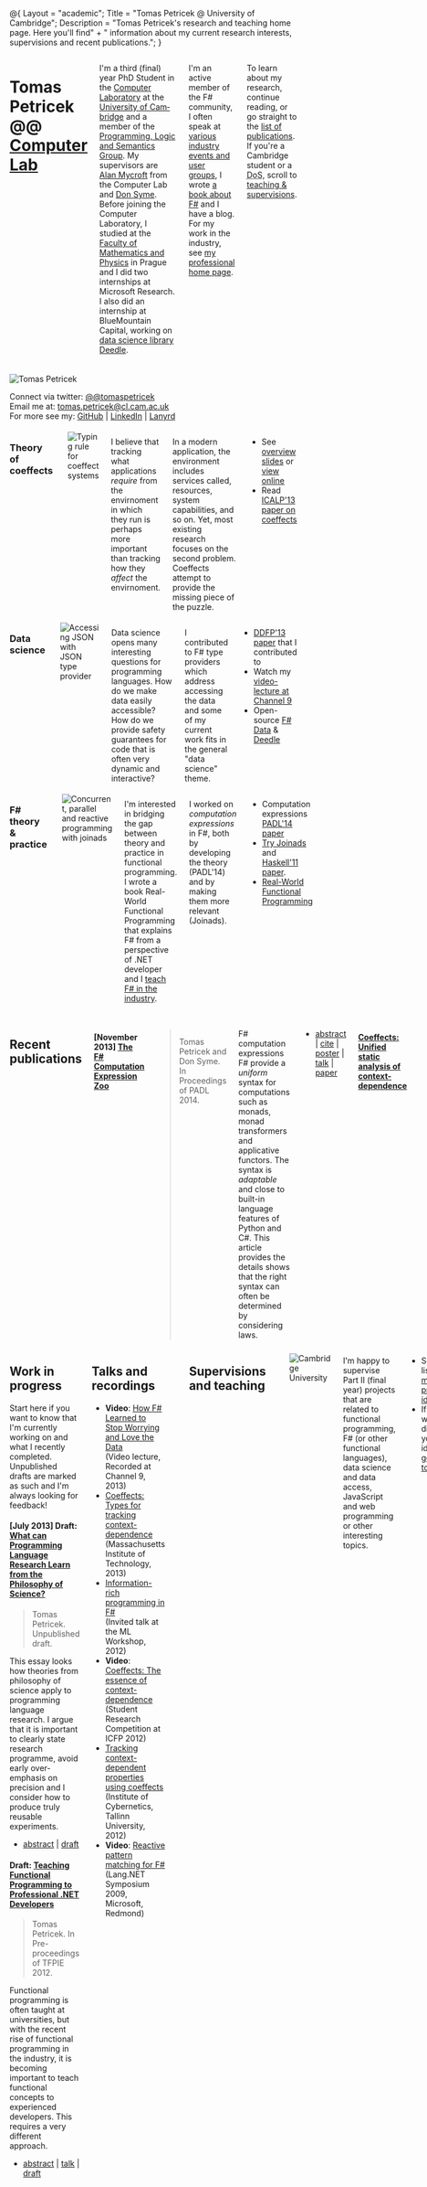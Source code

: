 ﻿@{ 
  Layout = "academic";
  Title = "Tomas Petricek @ University of Cambridge";
  Description = "Tomas Petricek's research and teaching home page. Here you'll find" + 
    " information about my current research interests, supervisions and recent publications.";
}

<div class="row academic">
<div class="large-7 columns main-content">

# Tomas Petricek @@ [Computer Lab](http://www.cl.cam.ac.uk)

I'm a third (final) year PhD Student in the [Computer Laboratory](http://www.cl.cam.ac.uk) at the 
[University of Cam­bridge](http://www.cam.ac.uk) and a member of the [Programming, Logic and 
Semantics Group](http://www.cl.cam.ac.uk/research/pls). My supervisors are 
[Alan Mycroft](http://www.cl.cam.ac.uk/~am21/) from the Computer Lab and 
[Don Syme](http://research.microsoft.com/en-us/people/dsyme/). 
Before joining the Computer Laboratory, I studied at the [Faculty of Mathematics and 
Physics](http://www.mff.cuni.cz) in Prague and I did two internships at Microsoft Research. 
I also did an internship at BlueMountain Capital, working on [data science library Deedle](http://bluemountaincapital.github.io/Deedle).

I'm an active member of the F# community, I often speak at [various industry 
events and user groups](http://lanyrd.com/profile/tomasp/), I wrote 
[a book about F#](http://www.manning.com/petricek) and I have a blog. 
For my work in the industry, see [my professional home page](http://tomasp.net). 

To learn about my research, continue reading, or go straight to the [list of publications](#pubs).
If you're a Cambridge student or a <abbr title="Director of Studies, not Denial of Service!">DoS</abbr>, 
scroll to [teaching & supervisions](#supervis).

</div>
<div class="large-5 columns main-content">
<div id="acad-photo" style="margin-top:20px">
<div><img src="@Model.Root/academic/img/photo.jpg" alt="Tomas Petricek" /></div>

Connect via twitter: [@@tomaspetricek](http://twitter.com/tomaspetricek)  
Email me at: [tomas.petricek@cl.cam.ac.uk](mailto:tomas.petricek@cl.cam.ac.uk)  
For more see my: [GitHub](https://github.com/tpetricek) | [LinkedIn](http://www.linkedin.com/in/tomaspetricek) | [Lanyrd](http://lanyrd.com/profile/tomasp/)  

</div>
</div>
</div>

<!-- ------------------------------------------------------------------------------------------ -->

<div class="row academic">
<div class="large-4 columns main-content">

### Theory of coeffects

<div>
<img src="@Model.Root/academic/img/coeffects.png" title="Typing rule for coeffect systems" 
  style="float:right;margin:5px 0px 5px 5px" />
</div>

I believe that tracking what applications _require_ from the envirnoment in which they 
run is perhaps more important than tracking how they _affect_ the envirnoment. 

In a modern 
application, the environment includes services called, resources, system capabilities, 
and so on. Yet, most existing research focuses on the second problem. Coeffects attempt 
to provide the missing piece of the puzzle.

 * See [overview slides](@Model.Root/academic/talks/coeffects-highlevel.pdf) or [view online](http://reelapp.com/e38aae)
 * Read [ICALP'13 paper on coeffects](@Model.Root/academic/papers/coeffects/)

</div>
<div class="large-4 columns main-content">

### Data science

<img src="@Model.Root/academic/img/fsdata.png" title="Accessing JSON with JSON type provider" style="float:right;margin:5px 0px 5px 5px" />

Data science opens many interesting questions for programming languages. How do we make
data easily accessible? How do we provide safety guarantees for code that is often very 
dynamic and interactive? 

I contributed to F# type providers which address accessing the data and some of my current
work fits in the general "data science" theme.

 * [DDFP'13 paper](@Model.Root/academic/papers/inforich/) that I contributed to
 * Watch my [video-lecture at Channel 9](http://channel9.msdn.com/posts/Tomas-Petricek-How-F-Learned-to-Stop-Worrying-and-Love-the-Data) 
 * Open-source [F# Data](http://fsharp.github.io/FSharp.Data/) &
   [Deedle](http://bluemountaincapital.github.io/Deedle)

</div>
<div class="large-4 columns main-content">

### F# theory & practice

<img src="@Model.Root/academic/img/match.png" title="Concurrent, parallel and reactive programming with joinads" style="float:right;margin:5px 0px 5px 5px" />

I'm interested in bridging the gap between theory and practice in functional programming.
I wrote a book Real-World Functional Programming that explains F# from a perspective of
.NET developer and I [teach F# in the industry](http://www.functional-programming.net/).

I worked on _computation expressions_ in F#, both by developing the theory 
(PADL'14) and by making them more relevant (Joinads).

 * Computation expressions [PADL'14 paper](@Model.Root/academic/papers/computation-zoo/)
 * [Try Joinads](http://www.tryjoinads.org) and [Haskell'11 paper](@Model.Root/academic/papers/docase/).
 * [Real-World Functional Programming](http://manning.com/petricek)

</div></div>
<a name="pubs" style="position:relative;top:-70px">&#160;</a>
<!-- ------------------------------------------------------------------------------------------ -->
<div class="row academic">
<div class="large-6 columns publist main-content">

## Recent publications

#### **[November 2013]** [The F# Computation Expression Zoo](@Model.Root/academic/papers/computation-zoo/)

> Tomas Petricek and Don Syme. In Proceedings of PADL 2014.

F# computation expressions F# provide a _uniform_ syntax for computations such as
monads, monad transformers and applicative functors. The syntax is _adaptable_ and 
close to built-in language features of Python and C#. This article provides the details
shows that the right syntax can often be determined by considering laws.

 - [abstract](@Model.Root/academic/papers/computation-zoo/) | [cite](@Model.Root/academic/papers/computation-zoo/#cite) | 
   [poster](@Model.Root/academic/papers/computation-zoo/poster-tfp.pdf) | 
   [talk](@Model.Root/academic/papers/computation-zoo/talk-tfp.pdf) | 
   [paper](@Model.Root/academic/papers/computation-zoo/computation-zoo.pdf)

#### [Coeffects: Unified static analysis of context-dependence](@Model.Root/academic/papers/coeffects/)

> Tomas Petricek, Dominic Orchard and Alan Mycroft. In Proceedings of ICALP 2013.

Effects capture how computations _affect_ the environment, coeffects capture the
_requirements_ that computations place on the environment. We present a unified 
coeffect system that can be used for checking liveness and properties of 
data-flow or distributed programs,

 - [abstract](@Model.Root/academic/papers/coeffects/) | [cite](@Model.Root/academic/papers/coeffects/#cite) | 
   [talk](@Model.Root/academic/papers/coeffects/icalp-talk.pdf) | 
   [paper](@Model.Root/academic/papers/coeffects/coeffects-icalp.pdf)

## Papers published previously

#### [Evaluation strategies for monadic computations](@Model.Root/academic/papers/malias/)

> Tomas Petricek. In Proceedings of MSFP 2012.

When translating pure functional code to a monadic version, we need to use different translation depending
on the desired evaluation strategy. In this paper, we present an unified translation that is parameterized by
an operation <code>malias</code>. We also show how to give <em>call-by-need</em> translation for certain
monads.

 - [abstract](@Model.Root/academic/papers/malias/) | [cite](@Model.Root/academic/papers/malias/#cite) | 
   [talk](@Model.Root/academic/papers/malias/talk-msfp.pdf) |
   [paper](@Model.Root/academic/papers/malias/malias.pdf)

#### [Extending Monads with Pattern Matching](@Model.Root/academic/papers/docase/)

> Tomas Petricek, Alan Mycroft and Don Syme. In Haskell Symposium 2011.

The paper introduces a `docase` notation for Haskell that can be used for any monad that 
provides additional operations representing parallel composition, choice and aliasing. We require the 
operations to form a near-semiring, which gurantees that the notation resembles pattern matching.

 - [abstract](@Model.Root/academic/papers/docase/) | [cite](@Model.Root/academic/papers/docase/#cite) |
   [talk](@Model.Root/academic/papers/docase/haskell-symposium.pdf) |
   [paper](@Model.Root/academic/papers/docase/docase.pdf)

#### [Joinads: a retargetable control-flow construct for reactive, parallel and concurrent programming](@Model.Root/academic/papers/joinads/)

> Tomas Petricek and Don Syme. In Proceedings of PADL 2011.

Reactive, parallel and concurrent programming models are often difficult to encode in 
general-purpose programming languages. We present a lightweight language extension based on 
pattern matching that can be used for encoding a wide range of these models.

 - [abstract](@Model.Root/academic/papers/joinads/) | [cite](@Model.Root/academic/papers/joinads/#cite) |
   [talk](@Model.Root/academic/papers/joinads/padl-talk.pdf) |
   [paper](@Model.Root/academic/papers/joinads/joinads.pdf)

#### [The F# Asynchronous Programming Model](@Model.Root/academic/papers/async/)

> Don Syme, Tomas Petricek and Dmitry Lomov. In PADL 2011.

We describe the asynchronous programming model in F#, and its applications. It combines a core 
language with a non-blocking modality to author lightweight asynchronous tasks. This allows smooth 
transitions between synchronous and asynchronous code and eliminates the inversion of control.

 - [abstract](@Model.Root/academic/papers/async/) | [cite](@Model.Root/academic/papers/async/#cite) |
   [paper](@Model.Root/academic/papers/async/async.pdf)

#### [Collecting Hollywood's Garbage: Avoiding Space-Leaks in Composite Events](@Model.Root/academic/papers/hollywood/)

> Tomas Petricek and Don Syme. In Proceedings of ISMM 2010.

The article discusses memory leaks that can occur in a reactive programming model based on events. 
It presents a formal garbage collection algorithm that could be used in this scenario and a 
correct reactive library based on this idea, implemented in F#.

 - [abstract](@Model.Root/academic/papers/hollywood/) | [cite](@Model.Root/academic/papers/hollywood/#cite) |
   [talk](@Model.Root/academic/papers/hollywood/ismm-talk.pdf) | [paper](@Model.Root/academic/papers/hollywood/hollywood.pdf)

#### [Encoding monadic computations in C# using iterators](@Model.Root/academic/papers/iterators/)

> Tomas Petricek. In Proceedings of ITAT 2009

The paper shows how to encode certain monadic computations (such as a continuation monad
for asynchronus programming) using the iterator language feature in C# 2.0. 

 - [abstract](@Model.Root/academic/papers/iterators/) | [cite](@Model.Root/academic/papers/iterators/#cite) |
   [talk](@Model.Root/academic/papers/iterators/iterators-itat.pdf) |
   [paper](@Model.Root/academic/papers/iterators/iterators.pdf) | [code](@Model.Root/academic/papers/iterators/iterators-src.zip) 

## Articles and reports

#### [Fun with Parallel Monad Comprehensions](@Model.Root/academic/articles/comprefun/)

> Tomas Petricek. The Monad.Reader Issue 18.

The article presents several monads that can benefit from the _parallel monad comprehension_
notation that is supported in the re-designed monad comprehension syntax in Haskell. The examples
are inspired by the work on joinads and include parsers, parallel and concurrent computations.

 - [details](@Model.Root/academic/articles/comprefun/) | [article](@Model.Root/academic/articles/comprefun.pdf) | [online](http://tomasp.net/blog/comprefun.aspx/)

#### [Effect and coeffect type systems](@Model.Root/academic/theses/first-year/first-year.pdf)

> Tomas Petricek. First year report, Computer Laboratory.

The research goal discussed in the report is to use types in an ML-style language to track
additional properties of computations including various kinds of effects (communication, memory access)
and coeffects (how a computation depends on a context). The document briefly summarizes the work
done during the first-year (including the work on _joinads_ and _coeffects_) and
it proposes future research projects.

 - [details](@Model.Root/academic/theses/first-year/) | [report](@Model.Root/academic/theses/first-year/first-year.pdf)

## Theses and older projects

#### [Reacitve programming with events](@Model.Root/academic/theses/events)

> Master thesis. Charles University in Prague, 2010

The thesis uses early version of joinad langauge extension for F# and garbage collection
for events. Based on these concepts, it builds a simple reactive library for F# that allows
writing reactive computations in both control-flow and data-flow styles.

 - [abstract](@Model.Root/academic/theses/events/) | [cite](@Model.Root/academic/theses/events/#cite) | [thesis](@Model.Root/academic/theses/events/events.pdf) 

#### [Client-side scripting using meta-programming](@Model.Root/academic/theses/webtools) 

> Bachelor thesis. Charles University in Prague, 2007

The thesis presents a web development framework for F# that automatically splits a single F# 
program with monadic modality annotations into client-side JavaScript and server-side ASP.NET
application.

 - [abstract](@Model.Root/academic/theses/webtools/) | [cite](@Model.Root/academic/theses/webtools/#cite) | [report](@Model.Root/academic/theses/webtools/webtools-report.pdf) |
   [thesis](@Model.Root/academic/theses/webtools/webtools.pdf)

</div>
<!-- ------------------------------------------------------------------------------------------ -->

<div class="large-6 columns main-content">
<div class="publist">

## Work in progress
Start here if you want to know that I'm currently working on and what I recently 
completed. Unpublished drafts are marked as such and I'm always looking for feedback!

#### **[July 2013]** Draft: [What can Programming Language Research  Learn from the Philosophy of Science?](@Model.Root/academic/drafts/philosophy-pl/)

> Tomas Petricek. Unpublished draft.

This essay looks how theories from philosophy of science apply
to programming language research. I argue that it is important to clearly state research 
programme, avoid early over-emphasis on precision and I consider how to produce truly reusable
experiments.

 - [abstract](@Model.Root/academic/drafts/philosophy-pl/) | [draft](@Model.Root/academic/drafts/philosophy-pl/philosophy-pl.pdf)

#### Draft: [Teaching Functional Programming to Professional .NET Developers](@Model.Root/academic/drafts/fsharp-teaching/)

> Tomas Petricek. In Pre-proceedings of TFPIE 2012.

Functional programming is often taught at universities, but with the recent rise of functional
programming in the industry, it is becoming important to teach functional concepts to experienced
developers. This requires a very different approach.

 - [abstract](@Model.Root/academic/drafts/fsharp-teaching/) | [talk](@Model.Root/academic/drafts/fsharp-teaching/tfpie-talk.pdf)
 | [draft](@Model.Root/academic/drafts/fsharp-teaching/fsharp-teaching.pdf)

</div>
<div class="black-box">

## Talks and recordings

 * **Video**: [How F# Learned to Stop Worrying and Love the Data](http://channel9.msdn.com/posts/Tomas-Petricek-How-F-Learned-to-Stop-Worrying-and-Love-the-Data)  
   (Video lecture, Recorded at Channel 9, 2013)
 * [Coeffects: Types for tracking context-dependence](@Model.Root/academic/talks/coeffects-mit.pdf)  
   (Massachusetts Institute of Technology, 2013)
 * [Information-rich programming in F#](@Model.Root/academic/talks/inforich-ml.pdf)  
   (Invited talk at the ML Workshop, 2012)
 * **Video**: [Coeffects: The essence of context-dependence](http://www.youtube.com/watch?v=gEkXDd46_S8)  
   (Student Research Competition at ICFP 2012)
 * [Tracking context-dependent properties using coeffects](@Model.Root/academic/talks/coeffects-tallinn.pdf)  
   (Institute of Cybernetics, Tallinn University, 2012)
 * **Video**: [Reactive pattern matching for F#](http://langnetsymposium.com/2009/talks/22-TomasPatricek-Reactive.html)  
   (Lang.NET Symposium 2009, Microsoft, Redmond) 

</div>
<div style="position:relative;height:1px;overflow:hidden;top:-80px;"><a name="supervis">&#160;</a></div>

## Supervisions and teaching 

<img src="@Model.Root/academic/img/cam.png" style="float:right;margin:10px 0px 0px 20px" title="Cambridge University"/>

I'm happy to supervise Part II (final year) projects that are related to functional 
programming, F# (or other functional languages), data science and data access, JavaScript 
and web programming or other interesting topics.

 - See a list with [my project ideas](@Model.Root/academic/teaching/projects/)
 - If you want to discuss your idea, [get in touch!](mailto:tomas.petricek@cl.cam.ac.uk)

I had the pleasure of supervising some great Part II students:

 - Eduardo Munoz, working on [Type-safe multilanguage programming](http://edua.rdomunoz.com/diss.pdf)
 - Lewis Brown's [Refactoring tool for F#](https://github.com/Lewix/fsharp-refactor), also at [GSoC 2013](http://monosoc.blogspot.com/2013/10/the-google-summer-of-code-is-over-and.html)
 - David Barker, working on [Functional Reactive Programming for Data Binding in C# (Bitbucket)](https://bitbucket.org/animatinator/c-arrows)

I supervised the following Computer Laboratory courses for various colleges 
and I'm happy to supervise them again:

 - [Semantics of Programming Languages](http://www.cl.cam.ac.uk/teaching/1213/Semantics/) (Lent 2012/13)
 - [Concepts in Programming Language](http://www.cl.cam.ac.uk/teaching/1112/ConceptsPL/) (Easter 2011/12)
 - [Types](http://www.cl.cam.ac.uk/teaching/1112/Types/) (Michaelmas 2011/12)
 - [Optimising Compilers](http://www.cl.cam.ac.uk/teaching/1112/OptComp/) (Michaelmas 2011/12, 2012/13)
 - [Denotational Semantics](http://www.cl.cam.ac.uk/teaching/1112/DenotSem/) (Lent 2011/12)

## Academic community

I was a member of the Program Committee (PC) for 
<abbr title="ML Workshop 2013">ML 2013</abbr>, <abbr title="ML Workshop 2012">ML 2012</abbr>, 
<abbr title="Commercial Users of Functional Programming 2012">CUFP 2012</abbr>
and <abbr title="Programming Semantic Web 2012">PSW 2012</abbr> 
and a member of External Review Committee (XRC) for 
<abbr title="International Symposium on Memory Management 2012">ISMM 2012</abbr> and
<abbr title="International Symposium on Memory Management 2011">ISMM 2011</abbr>.
I also reviewed papers for 
<abbr title="Principles and Practice of Declarative Programming">PPDP 2013</abbr>,
<abbr title="Typed Lambda Calculi and Applications 2013">TLCA 2013</abbr>,
<abbr title="Compiler Construction 2013">CC 2013</abbr> and 
<abbr title="European Conference on Object Oriented Programming 2012">ECOOP 2012</abbr>.

I'm happy to review papers that (broadly) match my interest in programming models, types, 
concurrent & distribtued and reactive programming, data & web and langauge integration 
(and also any controversial, provocative and novel work). 

<div class="publist">

## Teaching in Prague
As an undergraduate and Master's student at the Charles University in Prague, I 
helped to organize and teach non-compulsory courses.

#### [Programming languages F# and OCaml](http://tomasp.net/materials/mff-fsharp-09/) (English)

> Charles University, Winter 2009/2010

The lecture teaches programming in the ML-family of languages and highlights the mathematical 
foundations of ML languages. As a results students should find it easier to understand many 
mathematical concepts. It also explains advanced F# features such as computation expressions.

#### [WinFX Programming](https://github.com/tpetricek/Documents/tree/master/Archive/WinFX%20(2005-2006)) (Czech)

> Charles University, Summer 2005/2006

A practically oriented seminar about Windows programming using the WinFX framework (now called 
WPF, WCF and WF), which was in beta version in 2006. It discussed graphics, working with data 
and communication between applications (Jointly taught with Vojtech Jakl).
    
</div>
</div></div>